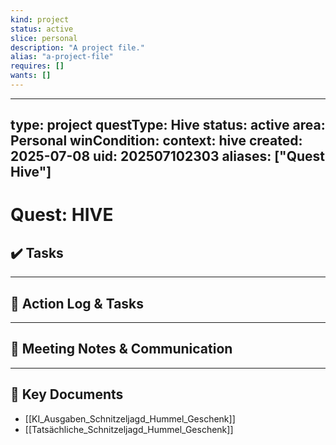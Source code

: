 ```yaml
---
kind: project
status: active
slice: personal
description: "A project file."
alias: "a-project-file"
requires: []
wants: []
---
```

---
type: project
questType: Hive
status: active
area: Personal
winCondition: 
context: hive
created: 2025-07-08
uid: 202507102303
aliases: ["Quest Hive"]
---

# Quest: HIVE

## ✔️ Tasks



---

## 📝 Action Log & Tasks


---
## 💬 Meeting Notes & Communication


---
## 📎 Key Documents
- [[KI_Ausgaben_Schnitzeljagd_Hummel_Geschenk]]
- [[Tatsächliche_Schnitzeljagd_Hummel_Geschenk]]
